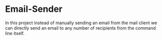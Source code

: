 # Email-Sender
In this project instead of manually sending an email from the mail client
we can directly send an email to any number of recipients from the command line itself.	 
